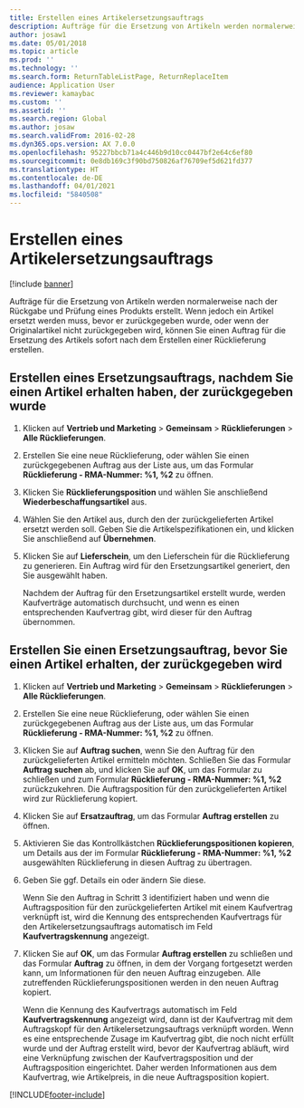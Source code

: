 ```yaml
---
title: Erstellen eines Artikelersetzungsauftrags
description: Aufträge für die Ersetzung von Artikeln werden normalerweise nach der Rückgabe und Prüfung eines Produkts erstellt.
author: josaw1
ms.date: 05/01/2018
ms.topic: article
ms.prod: ''
ms.technology: ''
ms.search.form: ReturnTableListPage, ReturnReplaceItem
audience: Application User
ms.reviewer: kamaybac
ms.custom: ''
ms.assetid: ''
ms.search.region: Global
ms.author: josaw
ms.search.validFrom: 2016-02-28
ms.dyn365.ops.version: AX 7.0.0
ms.openlocfilehash: 95227bbcb71a4c446b9d10cc0447bf2e64c6ef80
ms.sourcegitcommit: 0e8db169c3f90bd750826af76709ef5d621fd377
ms.translationtype: HT
ms.contentlocale: de-DE
ms.lasthandoff: 04/01/2021
ms.locfileid: "5840508"
---
```

# <a name="create-an-item-replacement-order"></a>Erstellen eines Artikelersetzungsauftrags 

[!include [banner](../includes/banner.md)]


Aufträge für die Ersetzung von Artikeln werden normalerweise nach der Rückgabe und Prüfung eines Produkts erstellt. Wenn jedoch ein Artikel ersetzt werden muss, bevor er zurückgegeben wurde, oder wenn der Originalartikel nicht zurückgegeben wird, können Sie einen Auftrag für die Ersetzung des Artikels sofort nach dem Erstellen einer Rücklieferung erstellen.

## <a name="create-a-replacement-order-after-you-receive-an-item-that-is-returned"></a>Erstellen eines Ersetzungsauftrags, nachdem Sie einen Artikel erhalten haben, der zurückgegeben wurde

1.  Klicken auf **Vertrieb und Marketing** \> **Gemeinsam** \> **Rücklieferungen** \> **Alle Rücklieferungen**.

2.  Erstellen Sie eine neue Rücklieferung, oder wählen Sie einen zurückgegebenen Auftrag aus der Liste aus, um das Formular **Rücklieferung - RMA-Nummer: %1, %2** zu öffnen.

3.  Klicken Sie **Rücklieferungsposition** und wählen Sie anschließend **Wiederbeschaffungsartikel** aus.

4.  Wählen Sie den Artikel aus, durch den der zurückgelieferten Artikel ersetzt werden soll. Geben Sie die Artikelspezifikationen ein, und klicken Sie anschließend auf **Übernehmen**.

5.  Klicken Sie auf **Lieferschein**, um den Lieferschein für die Rücklieferung zu generieren. Ein Auftrag wird für den Ersetzungsartikel generiert, den Sie ausgewählt haben.
    
    Nachdem der Auftrag für den Ersetzungsartikel erstellt wurde, werden Kaufverträge automatisch durchsucht, und wenn es einen entsprechenden Kaufvertrag gibt, wird dieser für den Auftrag übernommen.

## <a name="create-a-replacement-order-before-you-receive-an-item-that-will-be-returned"></a>Erstellen Sie einen Ersetzungsauftrag, bevor Sie einen Artikel erhalten, der zurückgegeben wird

1.  Klicken auf **Vertrieb und Marketing** \> **Gemeinsam** \> **Rücklieferungen** \> **Alle Rücklieferungen**.

2.  Erstellen Sie eine neue Rücklieferung, oder wählen Sie einen zurückgegebenen Auftrag aus der Liste aus, um das Formular **Rücklieferung - RMA-Nummer: %1, %2** zu öffnen.

3.  Klicken Sie auf **Auftrag suchen**, wenn Sie den Auftrag für den zurückgelieferten Artikel ermitteln möchten. Schließen Sie das Formular **Auftrag suchen** ab, und klicken Sie auf **OK**, um das Formular zu schließen und zum Formular **Rücklieferung - RMA-Nummer: %1, %2** zurückzukehren. Die Auftragsposition für den zurückgelieferten Artikel wird zur Rücklieferung kopiert.

4.  Klicken Sie auf **Ersatzauftrag**, um das Formular **Auftrag erstellen** zu öffnen.

5.  Aktivieren Sie das Kontrollkästchen **Rücklieferungspositionen kopieren**, um Details aus der im Formular **Rücklieferung - RMA-Nummer: %1, %2** ausgewählten Rücklieferung in diesen Auftrag zu übertragen.

6.  Geben Sie ggf. Details ein oder ändern Sie diese.
    
    Wenn Sie den Auftrag in Schritt 3 identifiziert haben und wenn die Auftragsposition für den zurückgelieferten Artikel mit einem Kaufvertrag verknüpft ist, wird die Kennung des entsprechenden Kaufvertrags für den Artikelersetzungsauftrags automatisch im Feld **Kaufvertragskennung** angezeigt.

7.  Klicken Sie auf **OK**, um das Formular **Auftrag erstellen** zu schließen und das Formular **Auftrag** zu öffnen, in dem der Vorgang fortgesetzt werden kann, um Informationen für den neuen Auftrag einzugeben. Alle zutreffenden Rücklieferungspositionen werden in den neuen Auftrag kopiert. 
    
    Wenn die Kennung des Kaufvertrags automatisch im Feld **Kaufvertragskennung** angezeigt wird, dann ist der Kaufvertrag mit dem Auftragskopf für den Artikelersetzungsauftrags verknüpft worden. Wenn es eine entsprechende Zusage im Kaufvertrag gibt, die noch nicht erfüllt wurde und der Auftrag erstellt wird, bevor der Kaufvertrag abläuft, wird eine Verknüpfung zwischen der Kaufvertragsposition und der Auftragsposition eingerichtet. Daher werden Informationen aus dem Kaufvertrag, wie Artikelpreis, in die neue Auftragsposition kopiert. 
  




[!INCLUDE[footer-include](../../includes/footer-banner.md)]